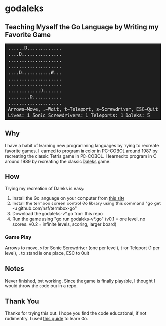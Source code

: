 # godaleks
## Teaching Myself the Go Language by Writing my Favorite Game
![Game Board](https://github.com/DennisFaucher/godaleks/blob/main/images/daleks_board.png)
## Why
I have a habit of learning new programming languages by trying to recreate favorite games. I learned to program in color in PC-COBOL around 1987 by recreating the classic Tetris game in PC-COBOL. I learned to program in C around 1989 by recreating the classic [Daleks](https://macintoshgarden.org/games/daleks-forever) game. 

## How
Trying my recreation of Daleks is easy:
1. Install the Go language on your computer from [this site](https://golang.org/doc/install)
2. Install the termbox screen control Go library using this command "go get -u github.com/nsf/termbox-go"
3. Download the godaleks-v*.go from this repo
4. Run the game using "go run godaleks-v*.go" (v0.1 = one level, no scores. v0.2 = infinite levels, scoring, larger board)

### Game Play
Arrows to move, s for Sonic Screwdriver (one per level), t for Teleport (1 per level), . to stand in one place, ESC to Quit

## Notes
Never finished, but working. Since the game is finally playable, I thought I would throw the code out in a repo.

## Thank You
Thanks for trying this out. I hope you find the code educational, if not rudimentry. I used [this guide](https://www.golang-book.com/books/intro) to learn Go.
